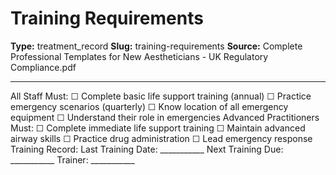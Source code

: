 # Training Requirements

**Type:** treatment_record
**Slug:** training-requirements
**Source:** Complete Professional Templates for New Aestheticians - UK Regulatory Compliance.pdf

---

All Staff Must: ☐ Complete basic life support training (annual) ☐ Practice emergency scenarios
(quarterly) ☐ Know location of all emergency equipment ☐ Understand their role in emergencies
Advanced Practitioners Must: ☐ Complete immediate life support training ☐ Maintain advanced
airway skills ☐ Practice drug administration ☐ Lead emergency response
Training Record: Last Training Date: ___________ Next Training Due: ___________ Trainer: ___________